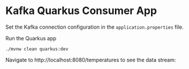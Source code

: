 # Kafka Quarkus Consumer App

Set the Kafka connection configuration in the `application.properties` file.

Run the Quarkus app

```
./mvnw clean quarkus:dev
```

Navigate to http://localhost:8080/temperatures to see the data stream:

